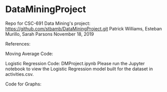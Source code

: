 # DataMiningProject
Repo for CSC-691 Data Mining's project: https://github.com/stbamb/DataMiningProject.git
Patrick Williams, Esteban Murillo, Sarah Parsons
November 18, 2019

References:

Moving Average Code:


Logistic Regression Code:
DMProject.ipynb
Please run the Jupyter notebook to view the Logistic Regression model built for the dataset in activities.csv.


Code for Graphs:


